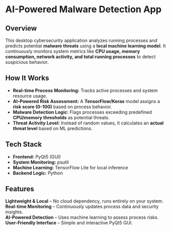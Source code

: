 # AI-Powered Malware Detection App

## Overview

This desktop cybersecurity application analyzes running processes and predicts potential **malware threats** using a **local machine learning model**. It continuously monitors system metrics like **CPU usage, memory consumption, network activity, and total running processes** to detect suspicious behavior.

## How It Works

-   **Real-time Process Monitoring:** Tracks active processes and system resource usage.
-   **AI-Powered Risk Assessment:** A **TensorFlow/Keras** model assigns a **risk score (0-100)** based on process behavior.
-   **Malware Detection Logic:** Flags processes exceeding predefined **CPU/memory thresholds** as potential threats.
-   **Threat Activity Level:** Instead of random values, it calculates an **actual threat level** based on ML predictions.

## Tech Stack

-   **Frontend:** PyQt5 (GUI)
-   **System Monitoring:** psutil
-   **Machine Learning:** TensorFlow Lite for local inference
-   **Backend Logic:** Python

## Features

**Lightweight & Local** – No cloud dependency, runs entirely on your system.  
**Real-time Monitoring** – Continuously updates process data and security insights.  
**AI-Powered Detection** – Uses machine learning to assess process risks.  
**User-Friendly Interface** – Simple and interactive PyQt5 GUI.
